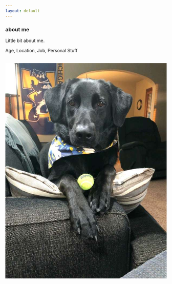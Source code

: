 ```yaml
---
layout: default
---
```

<div class="blurb">
         <section>
            <!-- FIRST BLOCK -->
            <div id="first-block">
               <div class="line">
                  <div class="margin-bottom">
                     <div class="margin">
                        <article class="s-12">
                           <h1>about me</h1>
                           <p>Little bit about me.</p>
                           <p>Age, Location, Job, Personal Stuff</p>
                           <br>
                           <center><img src="img/frank.jpg" alt="Franklin Marie O'Boyle"></center>
                        </article>
                     </div>
                  </div>
               </div>
            </div>
         </section>
</div><!-- /.blurb -->
